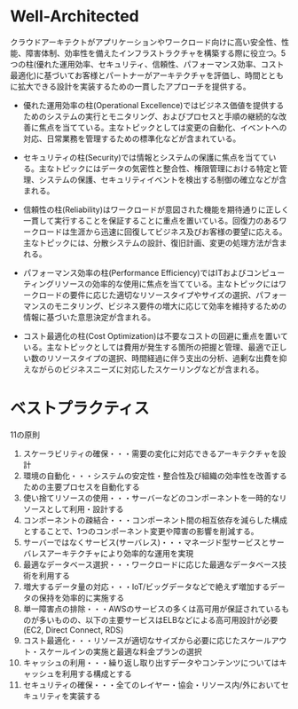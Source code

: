 # Well-Architected  
クラウドアーキテクトがアプリケーションやワークロード向けに高い安全性、性能、障害体制、効率性を備えたインフラストラクチャを構築する際に役立つ。5つの柱(優れた運用効率、セキュリティ、信頼性、パフォーマンス効率、コスト最適化)に基づいてお客様とパートナーがアーキテクチャを評価し、時間とともに拡大できる設計を実装するための一貫したアプローチを提供する。  


- 優れた運用効率の柱(Operational Excellence)ではビジネス価値を提供するためのシステムの実行とモニタリング、およびプロセスと手順の継続的な改善に焦点を当てている。主なトピックとしては変更の自動化、イベントへの対応、日常業務を管理するための標準化などが含まれている。  

- セキュリティの柱(Security)では情報とシステムの保護に焦点を当てている。主なトピックにはデータの気密性と整合性、権限管理における特定と管理、システムの保護、セキュリティイベントを検出する制御の確立などが含まれる。  

- 信頼性の柱(Reliability)はワークロードが意図された機能を期待通りに正しく一貫して実行することを保証することに重点を置いている。回復力のあるワークロードは生涯から迅速に回復してビジネス及びお客様の要望に応える。主なトピックには、分散システムの設計、復旧計画、変更の処理方法が含まれる。  

- パフォーマンス効率の柱(Performance Efficiency)ではITおよびコンピューティングリソースの効率的な使用に焦点を当てている。主なトピックにはワークロードの要件に応じた適切なリソースタイプやサイズの選択、パフォーマンスのモニタリング、ビジネス要件の増大に応じて効率を維持するための情報に基づいた意思決定が含まれる。  

- コスト最適化の柱(Cost Optimization)は不要なコストの回避に重点を置いている。主なトピックとしては費用が発生する箇所の把握と管理、最適で正しい数のリソースタイプの選択、時間経過に伴う支出の分析、過剰な出費を抑えながらのビジネスニーズに対応したスケーリングなどが含まれる。　  

# ベストプラクティス  
11の原則  
1. スケーラビリティの確保・・・需要の変化に対応できるアーキテクチャを設計  
2. 環境の自動化・・・システムの安定性・整合性及び組織の効率性を改善するための主要プロセスを自動化する  
3. 使い捨てリソースの使用・・・サーバーなどのコンポーネントを一時的なリソースとして利用・設計する  
4. コンポーネントの疎結合・・・コンポーネント間の相互依存を減らした構成とすることで、1つのコンポーネント変更や障害の影響を削減する。  
5. サーバーではなくサービス(サーバレス)・・・マネージド型サービスとサーバレスアーキテクチャにより効率的な運用を実現  
6. 最適なデータベース選択・・・ワークロードに応じた最適なデータベース技術を利用する  
7. 増大するデータ量の対応・・・IoT/ビッグデータなどで絶えず増加するデータの保持を効率的に実施する
8. 単一障害点の排除・・・AWSのサービスの多くは高可用が保証されているものが多いものの、以下の主要サービスはELBなどによる高可用設計が必要(EC2, Direct Connect, RDS)  
9. コスト最適化・・・リソースが適切なサイズから必要に応じたスケールアウト・スケールインの実施と最適な料金プランの選択  
10. キャッシュの利用・・・繰り返し取り出すデータやコンテンツについてはキャッシュを利用する構成とする  
11. セキュリティの確保・・・全てのレイヤー・協会・リソース内/外においてセキュリティを実装する  